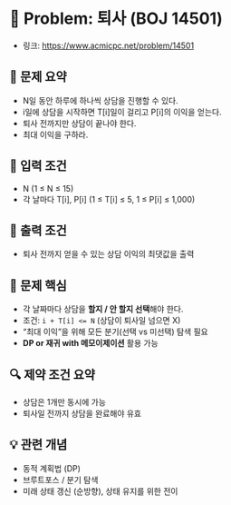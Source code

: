 # 🧩 Problem: 퇴사 (BOJ 14501)

- 링크: https://www.acmicpc.net/problem/14501

## 📌 문제 요약

- N일 동안 하루에 하나씩 상담을 진행할 수 있다.
- i일에 상담을 시작하면 T[i]일이 걸리고 P[i]의 이익을 얻는다.
- 퇴사 전까지만 상담이 끝나야 한다.
- 최대 이익을 구하라.

## 🔢 입력 조건

- N (1 ≤ N ≤ 15)
- 각 날마다 T[i], P[i] (1 ≤ T[i] ≤ 5, 1 ≤ P[i] ≤ 1,000)

## 🎯 출력 조건

- 퇴사 전까지 얻을 수 있는 상담 이익의 최댓값을 출력

## 🧠 문제 핵심

- 각 날짜마다 상담을 **할지 / 안 할지 선택**해야 한다.
- 조건: `i + T[i] <= N` (상담이 퇴사일 넘으면 X)
- “최대 이익”을 위해 모든 분기(선택 vs 미선택) 탐색 필요
- **DP or 재귀 with 메모이제이션** 활용 가능

## 🔍 제약 조건 요약

- 상담은 1개만 동시에 가능
- 퇴사일 전까지 상담을 완료해야 유효

## 💡 관련 개념

- 동적 계획법 (DP)
- 브루트포스 / 분기 탐색
- 미래 상태 갱신 (순방향), 상태 유지를 위한 전이
